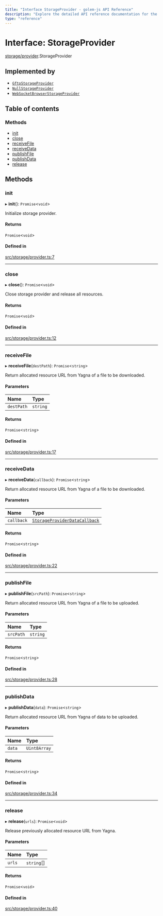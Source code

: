 ```yaml
---
title: "Interface StorageProvider - golem-js API Reference"
description: "Explore the detailed API reference documentation for the Interface StorageProvider within the golem-js SDK for the Golem Network."
type: "reference"
---
```

# Interface: StorageProvider

[storage/provider](../modules/storage_provider).StorageProvider

## Implemented by

- [`GftpStorageProvider`](../classes/storage_gftp.GftpStorageProvider)
- [`NullStorageProvider`](../classes/storage_null.NullStorageProvider)
- [`WebSocketBrowserStorageProvider`](../classes/storage_ws_browser.WebSocketBrowserStorageProvider)

## Table of contents

### Methods

- [init](storage_provider.StorageProvider#init)
- [close](storage_provider.StorageProvider#close)
- [receiveFile](storage_provider.StorageProvider#receivefile)
- [receiveData](storage_provider.StorageProvider#receivedata)
- [publishFile](storage_provider.StorageProvider#publishfile)
- [publishData](storage_provider.StorageProvider#publishdata)
- [release](storage_provider.StorageProvider#release)

## Methods

### init

▸ **init**(): `Promise`\<`void`\>

Initialize storage provider.

#### Returns

`Promise`\<`void`\>

#### Defined in

[src/storage/provider.ts:7](https://github.com/golemfactory/golem-js/blob/cfdb64d/src/storage/provider.ts#L7)

___

### close

▸ **close**(): `Promise`\<`void`\>

Close storage provider and release all resources.

#### Returns

`Promise`\<`void`\>

#### Defined in

[src/storage/provider.ts:12](https://github.com/golemfactory/golem-js/blob/cfdb64d/src/storage/provider.ts#L12)

___

### receiveFile

▸ **receiveFile**(`destPath`): `Promise`\<`string`\>

Return allocated resource URL from Yagna of a file to be downloaded.

#### Parameters

| Name | Type |
| :------ | :------ |
| `destPath` | `string` |

#### Returns

`Promise`\<`string`\>

#### Defined in

[src/storage/provider.ts:17](https://github.com/golemfactory/golem-js/blob/cfdb64d/src/storage/provider.ts#L17)

___

### receiveData

▸ **receiveData**(`callback`): `Promise`\<`string`\>

Return allocated resource URL from Yagna of a file to be downloaded.

#### Parameters

| Name | Type |
| :------ | :------ |
| `callback` | [`StorageProviderDataCallback`](../modules/storage_provider#storageproviderdatacallback) |

#### Returns

`Promise`\<`string`\>

#### Defined in

[src/storage/provider.ts:22](https://github.com/golemfactory/golem-js/blob/cfdb64d/src/storage/provider.ts#L22)

___

### publishFile

▸ **publishFile**(`srcPath`): `Promise`\<`string`\>

Return allocated resource URL from Yagna of a file to be uploaded.

#### Parameters

| Name | Type |
| :------ | :------ |
| `srcPath` | `string` |

#### Returns

`Promise`\<`string`\>

#### Defined in

[src/storage/provider.ts:28](https://github.com/golemfactory/golem-js/blob/cfdb64d/src/storage/provider.ts#L28)

___

### publishData

▸ **publishData**(`data`): `Promise`\<`string`\>

Return allocated resource URL from Yagna of data to be uploaded.

#### Parameters

| Name | Type |
| :------ | :------ |
| `data` | `Uint8Array` |

#### Returns

`Promise`\<`string`\>

#### Defined in

[src/storage/provider.ts:34](https://github.com/golemfactory/golem-js/blob/cfdb64d/src/storage/provider.ts#L34)

___

### release

▸ **release**(`urls`): `Promise`\<`void`\>

Release previously allocated resource URL from Yagna.

#### Parameters

| Name | Type |
| :------ | :------ |
| `urls` | `string`[] |

#### Returns

`Promise`\<`void`\>

#### Defined in

[src/storage/provider.ts:40](https://github.com/golemfactory/golem-js/blob/cfdb64d/src/storage/provider.ts#L40)
